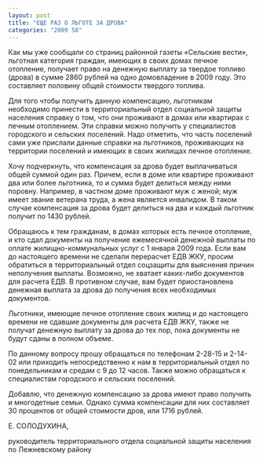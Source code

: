 ```yaml
---
layout: post
title: "ЕЩЕ РАЗ О ЛЬГОТЕ ЗА ДРОВА"
categories: "2009 58"
---
```


Как мы уже сообщали со страниц районной газеты «Сельские вести», льготная категория граждан, имеющих в своих домах печное отопление, получает право на денежную выплату за твердое топливо (дрова) в сумме 2860 рублей на одно домовладение в 2009 году. Это составляет половину общей стоимости твердого топлива.

Для того чтобы получить данную компенсацию, льготникам необходимо принести в территориальный отдел социальной защиты населения справку о том, что они проживают в домах или квартирах с печным отоплением. Эти справки можно получить у специалистов городского и сельских поселений. Надо отметить, что часть поселений сами уже прислали данные справки на льготников, проживающих на территории поселений и имеющих в своих жилищах печное отопление.

Хочу подчеркнуть, что компенсация за дрова будет выплачиваться общей суммой один раз. Причем, если в доме или квартире проживают два или более льготника, то и сумма будет делиться между ними поровну. Например, в частном доме проживают муж с женой; муж имеет звание ветерана труда, а жена является инвалидом. В таком случае компенсация за дрова будет делиться на два и каждый льготник получит по 1430 рублей.

Обращаюсь к тем гражданам, в домах которых есть печное отопление, и кто сдал документы на получение ежемесячной денежной выплаты по оплате жилищно-коммунальных услуг с 1 января 2009 года. Если вам до настоящего времени не сделали перерасчет ЕДВ ЖКУ, просим обратиться в территориальный отдел соцзащиты для выяснения причин неполучения выплаты. Возможно, не хватает каких-либо документов для расчета ЕДВ. В противном случае, вам будет приостановлена денежная выплата за дрова до получения всех необходимых документов.

Льготники, имеющие печное отопление своих жилищ и до настоящего времени не сдавшие документы для расчета ЕДВ ЖКУ, также не получат денежную выплату за дрова до тех пор, пока документы не будут сданы в полном объеме.

По данному вопросу прошу обращаться по телефонам 2-28-15 и 2-14-02 или приходить непосредственно к нам в территориальный отдел по понедельникам и средам с 9 до 12 часов. Также можно обращаться к специалистам городского и сельских поселений.

Добавлю, что денежную компенсацию за дрова имеют право получить и многодетные семьи. Однако сумма компенсации для них составляет 30 процентов от общей стоимости дров, или 1716 рублей.

Е. СОЛОДУХИНА,

руководитель территориального отдела социальной защиты населения по Лежневскому району


